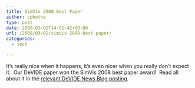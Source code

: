 ```yaml
---
title: SimVis 2008 Best Paper
author: cpbotha
type: post
date: 2008-03-02T14:01:42+00:00
url: /2008/03/02/simvis-2008-best-paper/
categories:
  - tech

---
```

It&#8217;s really nice when it happens, it&#8217;s even nicer when you really don&#8217;t expect it.  Our DeVIDE paper won the SimVis 2008 best paper award!  Read all about it in the [relevant DeVIDE News Blog posting][1].

 [1]: http://devidenews.wordpress.com/2008/03/02/devide-paper-wins-simvis-2008-best-paper-award/ "Link to DeVIDE news blog posting w.r.t. SimVis"